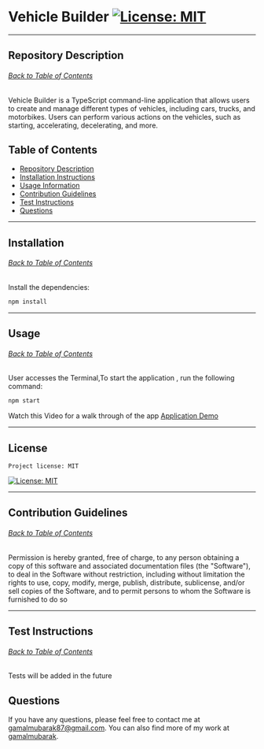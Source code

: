  # Vehicle Builder [![License: MIT](https://img.shields.io/badge/License-MIT-yellow.svg)](https://opensource.org/licenses/MIT)

  ---


 ## Repository Description
 ###### [Back to Table of Contents](#table-of-contents)
 Vehicle Builder is a TypeScript command-line application that allows users to create and manage different types of vehicles, including cars, trucks, and motorbikes. Users can perform various actions on the vehicles, such as starting, accelerating, decelerating, and more.



 ## Table of Contents
  * [Repository Description](#repository-description)
  * [Installation Instructions](#installation)
  * [Usage Information](#usage)
  * [Contribution Guidelines](#contribution-guidelines)
  * [Test Instructions](#test-instructions)
  * [Questions](#questions)
  
  ---

 ## Installation
 ###### [Back to Table of Contents](#table-of-contents)

 Install the dependencies:
  ```sh
  npm install
  ```
  ---

  ## Usage
  ###### [Back to Table of Contents](#table-of-contents)
  User accesses the Terminal,To start the application , run the following command:
  ```sh
 npm start 
  ```
 Watch this Video for a walk through of the app [Application Demo](https://drive.google.com/file/d/1fLLdEnz6Fz2GAWT-aCfQFBaNeUc2nZKk/view)

  ---

  ## License
    Project license: MIT 
  
  [![License: MIT](https://img.shields.io/badge/License-MIT-yellow.svg)](https://opensource.org/licenses/MIT)

  ---

  ## Contribution Guidelines
  ###### [Back to Table of Contents](#table-of-contents)
  Permission is hereby granted, free of charge, to any person obtaining a copy of this software and associated documentation files (the "Software"), to deal in the Software without restriction, including without limitation the rights to use, copy, modify, merge, publish, distribute, sublicense, and/or sell copies of the Software, and to permit persons to whom the Software is furnished to do so

  ---

  ## Test Instructions
  ###### [Back to Table of Contents](#table-of-contents)
  Tests will be added in the future

  ## Questions
  If you have any questions, please feel free to contact me at gamalmubarak87@gmail.com. You can also find more of my work at [gamalmubarak](https://github.com/gamalmubarak).



